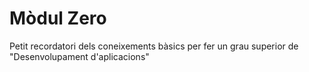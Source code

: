 # Mòdul Zero

Petit recordatori dels coneixements bàsics per fer un grau superior de "Desenvolupament d'aplicacions"